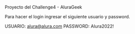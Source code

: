 Proyecto del Challenge4 - AluraGeek

Para hacer el login ingresar el siguiente usuario y password.

USUARIO: alura@alura.com
PASSWORD: Alura2022!